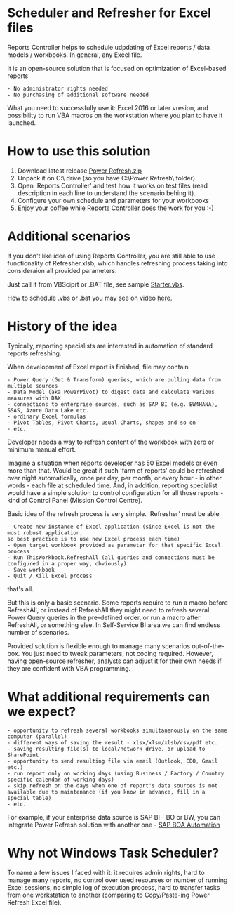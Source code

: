 # Scheduler and Refresher for Excel files

Reports Controller helps to schedule udpdating of Excel reports / data models / workbooks. In general, any Excel file.

It is an open-source solution that is focused on optimization of Excel-based reports

    - No administrator rights needed
    - No purchasing of additional software needed

What you need to successfully use it: Excel 2016 or later vresion, and possibility to run VBA macros on the workstation where you plan to have it launched.

# How to use this solution

1. Download latest release [Power Refresh.zip](https://github.com/IvanBond/Power-Refresh/releases)
2. Unpack it on C:\ drive (so you have C:\Power Refresh\ folder)
3. Open 'Reports Controller' and test how it works on test files (read description in each line to understand the scenario behing it).
4. Configure your own schedule and parameters for your workbooks
5. Enjoy your coffee while Reports Controller does the work for you :-)

# Additional scenarios

If you don't like idea of using Reports Controller, you are still able to use functionality of Refresher.xlsb, which handles refreshing process taking into consideraion all provided parameters.

Just call it from VBSciprt or .BAT file, see sample [Starter.vbs](https://github.com/IvanBond/Power-Refresh/blob/master/Starter.vbs).

How to schedule .vbs or .bat you may see on video [here](https://www.youtube.com/watch?v=oC_i1Cf9O2w).

# History of the idea

Typically, reporting specialists are interested in automation of standard reports refreshing.

When development of Excel report is finished, file may contain

    - Power Query (Get & Transform) queries, which are pulling data from multiple sources
    - Data Model (aka PowerPivot) to digest data and calculate various measures with DAX 
    - connections to enterprise sources, such as SAP BI (e.g. BW4HANA), SSAS, Azure Data Lake etc.
    - ordinary Excel formulas
    - Pivot Tables, Pivot Charts, usual Charts, shapes and so on
    - etc.
  
Developer needs a way to refresh content of the workbook with zero or minimum manual effort.

Imagine a situation when reports developer has 50 Excel models or even more than that. Would be great if such 'farm of reports' could be refreshed over night automatically, once per day, per month, or every hour - in other words - each file at scheduled time. And, in addition, reporting specialist would have a simple solution to control configuration for all those reports - kind of Control Panel (Mission Control Centre).
    
Basic idea of the refresh process is very simple.
'Refresher' must be able

    - Create new instance of Excel application (since Excel is not the most robust application, 
    so best practice is to use new Excel process each time)
    - Open target workbook provided as parameter for that specific Excel process
    - Run ThisWorkbook.RefreshAll (all queries and connections must be configured in a proper way, obviously)
    - Save workbook
    - Quit / Kill Excel process

that's all.

But this is only a basic scenario. Some reports require to run a macro before RefreshAll, or instead of RefreshAll they might need to refresh several Power Query queries in the pre-defined order, or run a macro after RefreshAll, or something else. In Self-Service BI area we can find endless number of scenarios.

Provided solution is flexible enough to manage many scenarios out-of-the-box. You just need to tweak parameters, not coding required.
However, having open-source refresher, analysts can adjust it for their own needs if they are confident with VBA programming.

# What additional requirements can we expect?

    - opportunity to refresh several workbooks simultanenously on the same computer (parallel)
    - different ways of saving the result - xlsx/xlsm/xlsb/csv/pdf etc.
    - saving resulting file(s) to local/network drive, or upload to SharePoint
    - opportunity to send resulting file via email (Outlook, CDO, Gmail etc.)
    - run report only on working days (using Business / Factory / Country specific calendar of working days)
    - skip refresh on the days when one of report's data sources is not available due to maintenance (if you know in advance, fill in a special table)
    - etc.
    
For example, if your enterprise data source is SAP BI - BO or BW, you can integrate Power Refresh solution with another one - [SAP BOA Automation](https://github.com/IvanBond/SAP-BOA-Automation)

# Why not Windows Task Scheduler?

To name a few issues I faced with it: it requires admin rights, hard to manage many reports, no control over used resourses or number of running Excel sessions, no simple log of execution process, hard to transfer tasks from one workstation to another (comparing to Copy/Paste-ing Power Refresh Excel file).
